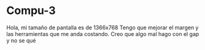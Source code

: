 # Compu-3
Hola, mi tamaño de pantalla es de 1366x768
Tengo que mejorar el margen y las herramientas que me anda costando. Creo que algo mal hago con el gap y no se qué